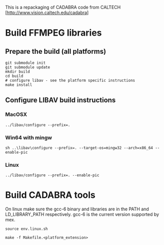 This is a repackaging of CADABRA code from CALTECH [http://www.vision.caltech.edu/cadabra]


# Build FFMPEG libraries

## Prepare the build (all platforms)
```
git submodule init
git submodule update
mkdir build
cd build
# configure libav - see the platform specific instructions
make install
```

## Configure LIBAV build instructions

### MacOSX
```
../libav/configure --prefix=.
```

### Win64 with mingw
```
sh ..\libav\configure --prefix=. --target-os=mingw32 --arch=x86_64 --enable-pic
```

### Linux
```
../libav/configure --prefix=. --enable-pic
```

# Build CADABRA tools

On linux make sure the gcc-6 binary and libraries are in the PATH and LD_LIBRARY_PATH respectively.
gcc-6 is the current version supported by mex. 

```
source env.linux.sh
```
```
make -f Makefile.<platform_extension>
```
